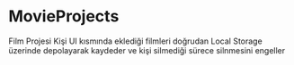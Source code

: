 # MovieProjects
Film Projesi
Kişi UI kısmında eklediği filmleri doğrudan Local Storage üzerinde depolayarak kaydeder ve kişi silmediği sürece silnmesini engeller

